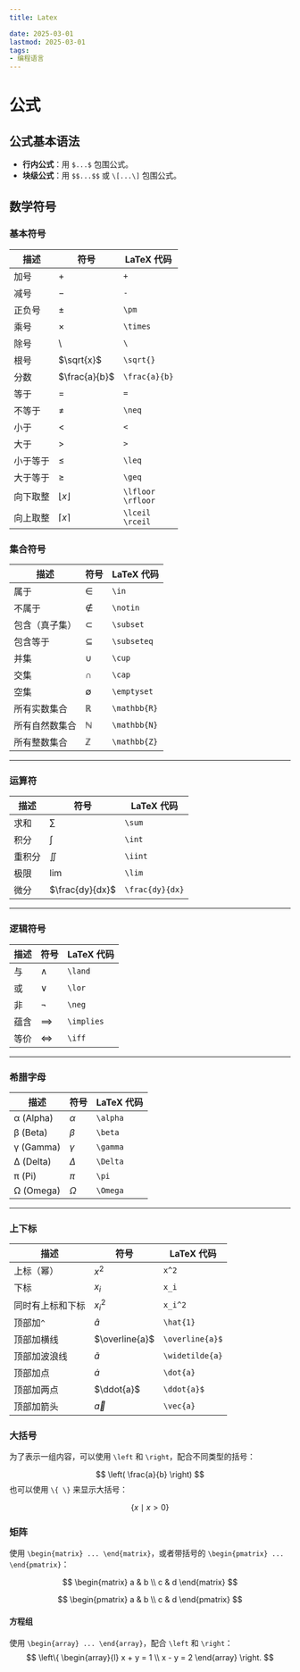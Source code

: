 ```yaml
---
title: Latex

date: 2025-03-01
lastmod: 2025-03-01
tags:
- 编程语言
---
```




# 公式

## 公式基本语法

- **行内公式**：用 `$...$` 包围公式。
- **块级公式**：用 `$$...$$` 或 `\[...\]` 包围公式。

## 数学符号

### 基本符号

| 描述     | 符号                | LaTeX 代码             |
| -------- | ------------------- | ---------------------- |
| 加号     | $+$                 | `+`                    |
| 减号     | $-$                 | `-`                    |
| 正负号   | $\pm$               | `\pm`                  |
| 乘号     | $\times$            | `\times`               |
| 除号     | \                   | `\`                    |
| 根号     | $\sqrt{x}$          | `\sqrt{}`              |
| 分数     | $\frac{a}{b}$       | `\frac{a}{b}`          |
| 等于     | $=$                 | `=`                    |
| 不等于   | $\neq$              | `\neq`                 |
| 小于     | $<$                 | `<`                    |
| 大于     | $>$                 | `>`                    |
| 小于等于 | $\leq$              | `\leq`                 |
| 大于等于 | $\geq$              | `\geq`                 |
| 向下取整 | $\lfloor x \rfloor$ | `\lfloor`<br>`\rfloor` |
| 向上取整 | $\lceil x \rceil$   | `\lceil`<br>`\rceil`   |

### 集合符号
| 描述           | 符号         | LaTeX 代码   |
| -------------- | ------------ | ------------ |
| 属于           | $\in$        | `\in`        |
| 不属于         | $\notin$     | `\notin`     |
| 包含（真子集） | $\subset$    | `\subset`    |
| 包含等于       | $\subseteq$  | `\subseteq`  |
| 并集           | $\cup$       | `\cup`       |
| 交集           | $\cap$       | `\cap`       |
| 空集           | $\emptyset$  | `\emptyset`  |
| 所有实数集合   | $\mathbb{R}$ | `\mathbb{R}` |
| 所有自然数集合 | $\mathbb{N}$ | `\mathbb{N}` |
| 所有整数集合   | $\mathbb{Z}$ | `\mathbb{Z}` |

---

### **运算符**
| 描述   | 符号            | LaTeX 代码      |
| ------ | --------------- | --------------- |
| 求和   | $\sum$          | `\sum`          |
| 积分   | $\int$          | `\int`          |
| 重积分 | $\iint$         | `\iint`         |
| 极限   | $\lim$          | `\lim`          |
| 微分   | $\frac{dy}{dx}$ | `\frac{dy}{dx}` |

---

### **逻辑符号**
| 描述 | 符号       | LaTeX 代码 |
| ---- | ---------- | ---------- |
| 与   | $\land$    | `\land`    |
| 或   | $\lor$     | `\lor`     |
| 非   | $\neg$     | `\neg`     |
| 蕴含 | $\implies$ | `\implies` |
| 等价 | $\iff$     | `\iff`     |

---

### **希腊字母**
| 描述      | 符号     | LaTeX 代码 |
| --------- | -------- | ---------- |
| α (Alpha) | $\alpha$ | `\alpha`   |
| β (Beta)  | $\beta$  | `\beta`    |
| γ (Gamma) | $\gamma$ | `\gamma`   |
| Δ (Delta) | $\Delta$ | `\Delta`   |
| π (Pi)    | $\pi$    | `\pi`      |
| Ω (Omega) | $\Omega$ | `\Omega`   |

---

### **上下标**
| 描述             | 符号            | LaTeX 代码      |
| ---------------- | --------------- | --------------- |
| 上标（幂）       | $x^2$           | `x^2`           |
| 下标             | $x_i$           | `x_i`           |
| 同时有上标和下标 | $x_i^2$         | `x_i^2`         |
| 顶部加`^`        | $\hat{a}$       | `\hat{1}`       |
| 顶部加横线       | $\overline{a}$  | `\overline{a}$` |
| 顶部加波浪线     | $\widetilde{a}$ | `\widetilde{a}` |
| 顶部加点         | $\dot{a}$       | `\dot{a}`       |
| 顶部加两点       | $\ddot{a}$      | `\ddot{a}$`     |
| 顶部加箭头       | $\vec{a}$       | `\vec{a}`       |



### 大括号

为了表示一组内容，可以使用 `\left` 和 `\right`，配合不同类型的括号：

$$
\left( \frac{a}{b} \right)
$$
也可以使用 `\{ \}` 来显示大括号：

$$
\{ x \mid x > 0 \}
$$

### 矩阵

使用 `\begin{matrix} ... \end{matrix}`，或者带括号的 `\begin{pmatrix} ... \end{pmatrix}`：

$$
\begin{matrix}
a & b \\
c & d
\end{matrix}
$$

$$
\begin{pmatrix}
a & b \\
c & d
\end{pmatrix}
$$

#### 方程组

使用 `\begin{array} ... \end{array}`，配合 `\left` 和 `\right`：
$$
\left\{
\begin{array}{l}
x + y = 1 \\
x - y = 2
\end{array}
\right.
$$

